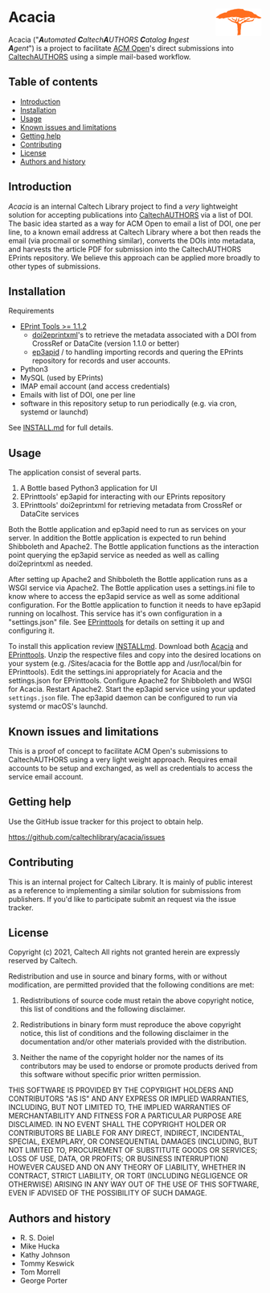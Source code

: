 Acacia<img width="18%" align="right" src=".graphics/acacia-icon.svg">
=======================================================================

Acacia ("_**A**utomated **C**altech**A**UTHORS **C**atalog **I**ngest **A**gent_") is a project to facilitate [ACM Open](https://libraries.acm.org/subscriptions-access/acmopen)'s direct submissions into [CaltechAUTHORS](https://authors.library.caltech.edu) using a simple mail-based workflow.


Table of contents
-----------------

* [Introduction](#introduction)
* [Installation](#installation)
* [Usage](#usage)
* [Known issues and limitations](#known-issues-and-limitations)
* [Getting help](#getting-help)
* [Contributing](#contributing)
* [License](#license)
* [Authors and history](#authors-and-history)


Introduction
------------

_Acacia_ is an internal Caltech Library project to find a _very_ lightweight solution for accepting publications into [CaltechAUTHORS](https://authors.library.caltech.edu) via a list of DOI. The basic idea started as a way for ACM Open to email a list of DOI, one per line, to a known email address at Caltech Library where a bot then reads the email (via procmail or something similar), converts the DOIs into metadata, and harvests the article PDF for submission into the CaltechAUTHORS EPrints repository. We believe this approach can be applied more broadly to other types of submissions.


Installation
------------

Requirements

+ [EPrint Tools >= 1.1.2](https://github.com/caltechlibrary/eprinttools/releases)
    - [doi2eprintxml](https://caltechlibrary.github.io/eprinttools/docs/doi2eprintxml)'s to retrieve the metadata associated with a DOI from CrossRef or DataCite (version 1.1.0 or better)
    - [ep3apid](https://caltechlibrary.github.io/eprinttools/docs/ep3apid) / to handling importing records and quering the EPrints repository for records and user accounts.
+ Python3
+ MySQL (used by EPrints)
+ IMAP email account (and access credentials)
+ Emails with list of DOI, one per line
+ software in this repository setup to run periodically (e.g. via cron, systemd or launchd)

See [INSTALL.md](INSTALL.md) for full details.


Usage
-----

The application consist of several parts. 

1. A Bottle based Python3 application for UI
2. EPrinttools' ep3apid for interacting with our EPrints repository
3. EPrinttools' doi2eprintxml for retrieving metadata from CrossRef or DataCite services

Both the Bottle application and ep3apid need to run as services on your server. In addition the Bottle application is expected to run behind Shibboleth and Apache2. The Bottle application functions as the interaction point querying the ep3apid service as needed as well as calling doi2eprintxml as needed.  

After setting up Apache2 and Shibboleth the Bottle application runs as a WSGI service via Apache2. The Bottle application uses a settings.ini file to know where to access the ep3apid service as well as some additional configuration.   For the Bottle application to function it needs to have ep3apid running on localhost. This service has it's own configuration in a "settings.json" file. See [EPrinttools](https://github.com/caltechlibrary/eprinttools) for details on setting it up and configuring it.

To install this application review [INSTALLmd](INSTALL.html). Download both [Acacia](https://github.com/caltechlibrary/Acacia/releases) and [EPrinttools](https://github.com/caltechlibrary/eprinttools/releases). Unzip the respective files and copy into the desired locations on your system (e.g. /Sites/acacia for the Bottle app and /usr/local/bin for EPrinttools).  Edit the settings.ini appropriately for Acacia and the settings.json for EPrinttools. Configure Apache2 for Shibboleth and WSGI for Acacia. Restart Apache2.  Start the ep3apid service using your updated `settings.json` file.  The ep3apid daemon can be configured to run via systemd or macOS's launchd.



Known issues and limitations
----------------------------

This is a proof of concept to facilitate ACM Open's submissions
to CaltechAUTHORS using a very light weight approach. Requires
email accounts to be setup and exchanged, as well as credentials
to access the service email account.

Getting help
------------

Use the GitHub issue tracker for this project to obtain help.

https://github.com/caltechlibrary/acacia/issues


Contributing
------------

This is an internal project for Caltech Library. It is mainly of
public interest as a reference to implementing a similar solution
for submissions from publishers.  If you'd like to participate
submit an request via the issue tracker.

License
-------

Copyright (c) 2021, Caltech
All rights not granted herein are expressly reserved by Caltech.

Redistribution and use in source and binary forms, with or without modification, are permitted provided that the following conditions are met:

1. Redistributions of source code must retain the above copyright notice, this list of conditions and the following disclaimer.

2. Redistributions in binary form must reproduce the above copyright notice, this list of conditions and the following disclaimer in the documentation and/or other materials provided with the distribution.

3. Neither the name of the copyright holder nor the names of its contributors may be used to endorse or promote products derived from this software without specific prior written permission.

THIS SOFTWARE IS PROVIDED BY THE COPYRIGHT HOLDERS AND CONTRIBUTORS "AS IS" AND ANY EXPRESS OR IMPLIED WARRANTIES, INCLUDING, BUT NOT LIMITED TO, THE IMPLIED WARRANTIES OF MERCHANTABILITY AND FITNESS FOR A PARTICULAR PURPOSE ARE DISCLAIMED. IN NO EVENT SHALL THE COPYRIGHT HOLDER OR CONTRIBUTORS BE LIABLE FOR ANY DIRECT, INDIRECT, INCIDENTAL, SPECIAL, EXEMPLARY, OR CONSEQUENTIAL DAMAGES (INCLUDING, BUT NOT LIMITED TO, PROCUREMENT OF SUBSTITUTE GOODS OR SERVICES; LOSS OF USE, DATA, OR PROFITS; OR BUSINESS INTERRUPTION) HOWEVER CAUSED AND ON ANY THEORY OF LIABILITY, WHETHER IN CONTRACT, STRICT LIABILITY, OR TORT (INCLUDING NEGLIGENCE OR OTHERWISE) ARISING IN ANY WAY OUT OF THE USE OF THIS SOFTWARE, EVEN IF ADVISED OF THE POSSIBILITY OF SUCH DAMAGE.


Authors and history
-------------------

+ R. S. Doiel
+ Mike Hucka
+ Kathy Johnson
+ Tommy Keswick
+ Tom Morrell
+ George Porter

